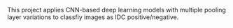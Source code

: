 This project applies CNN-based deep learning models with multiple pooling layer variations to classfiy images as IDC positive/negative.
